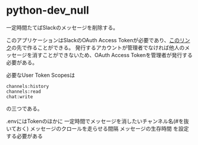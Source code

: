 # python-dev_null

一定時間たてばSlackのメッセージを削除する。

このアプリケーションはSlackのOAuth Access Tokenが必要であり、[このリンク](https://api.slack.com/apps?new_app=1)の先で作ることができる。
発行するアカウントが管理者でなければ他人のメッセージを消すことができないため、OAuth Access Tokenを管理者が発行する必要がある。

必要なUser Token Scopesは
```
channels:history
channels:read
chat:write
```

の三つである。


.envにはTokenのほかに
一定時間でメッセージを消したいチャンネル名(#を抜いておく)
メッセージのクロールを走らせる間隔
メッセージの生存時間
を設定する必要がある

